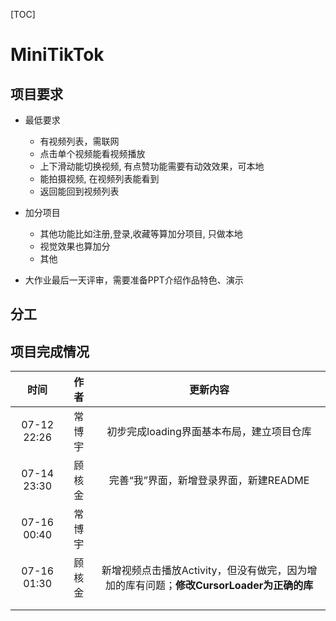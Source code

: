 [TOC]

# MiniTikTok

## 项目要求

* 最低要求
  * 有视频列表，需联网
  * 点击单个视频能看视频播放
  * 上下滑动能切换视频, 有点赞功能需要有动效效果，可本地
  * 能拍摄视频, 在视频列表能看到
  * 返回能回到视频列表

* 加分项目
  * 其他功能比如注册,登录,收藏等算加分项目, 只做本地
  * 视觉效果也算加分
  * 其他

* 大作业最后一天评审，需要准备PPT介绍作品特色、演示 

## 分工

## 项目完成情况

|时间        |作者  |更新内容               |
|:---------:|:-----:|:------------------:|
| 07-12 22:26 | 常博宇 | 初步完成loading界面基本布局，建立项目仓库 |
| 07-14 23:30 | 顾核金 | 完善“我”界面，新增登录界面，新建README |
| 07-16 00:40 | 常博宇 ||
| 07-16 01:30 | 顾核金 | 新增视频点击播放Activity，但没有做完，因为增加的库有问题；**修改CursorLoader为正确的库**|
||||
||||




